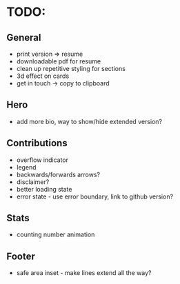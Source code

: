 # TODO:

## General

- print version => resume
- downloadable pdf for resume
- clean up repetitive styling for sections
- 3d effect on cards
- get in touch -> copy to clipboard

## Hero

- add more bio, way to show/hide extended version?

## Contributions

- overflow indicator
- legend
- backwards/forwards arrows?
- disclaimer?
- better loading state
- error state - use error boundary, link to github version?

## Stats

- counting number animation

## Footer

- safe area inset - make lines extend all the way?
